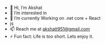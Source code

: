 - 👋 Hi, I’m Akshat
- 👀 I’m interested in 
- 🌱 I’m currently Working on .net core + React
- js
- 📫 Reach me at akshatt951@gmail.com
- ⚡ Fun fact: Life is too short. Lets enjoy it.

<!---
AxtThakur/AxtThakur is a ✨ special ✨ repository because its `README.md` (this file) appears on your GitHub profile.
You can click the Preview link to take a look at your changes.
--->
